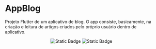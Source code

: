 # AppBlog

Projeto Flutter de um aplicativo de blog. O app consiste, basicamente, na criação e leitura de artigos criados pelo próprio usuário dentro de aplicativo. 

<p align="center">
<img alt="Static Badge" src="https://img.shields.io/badge/status-em_desenvolvimento-yellow?style=for-the-badge&color=E3B505">
<img alt="Static Badge" src="https://img.shields.io/badge/plataforma-android-yellow?style=for-the-badge&color=68D89B">
</p>

